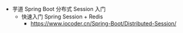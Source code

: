 - 芋道 Spring Boot 分布式 Session 入门
  - 快速入门 Spring Session + Redis
    - https://www.iocoder.cn/Spring-Boot/Distributed-Session/